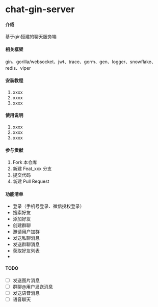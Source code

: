 # chat-gin-server

#### 介绍
基于gin搭建的聊天服务端

#### 相关框架
gin、gorilla/websocket、jwt、trace、gorm、gen、logger、snowflake、redis、viper


#### 安装教程

1.  xxxx
2.  xxxx
3.  xxxx

#### 使用说明

1.  xxxx
2.  xxxx
3.  xxxx

#### 参与贡献

1.  Fork 本仓库
2.  新建 Feat_xxx 分支
3.  提交代码
4.  新建 Pull Request


#### 功能清单
- 登录（手机号登录、微信授权登录）
- 搜索好友
- 添加好友
- 创建群聊
- 邀请用户加群
- 发送私聊消息
- 发送群聊消息
- 获取好友列表
- 
#### TODO
- [ ] 发送图片消息
- [ ] 群聊@用户发送消息
- [ ] 发送语音消息
- [ ] 语音聊天
